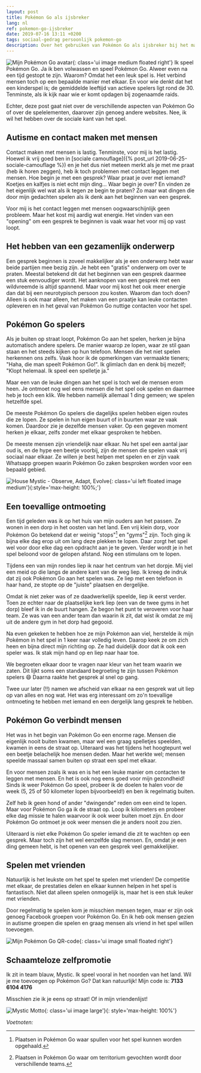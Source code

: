```yaml
---
layout: post
title: Pokémon Go als ijsbreker
lang: nl
ref: pokemon-go-ijsbreker
date: 2019-07-16 13:11 +0200
tags: sociaal-gedrag persoonlijk pokemon-go
description: Over het gebruiken van Pokémon Go als ijsbreker bij het maken van sociale contacten. De mogelijkheden tot het opdoen van nieuwe contacten en het hebben van plezier.
---
```

![Mijn Pokémon Go avatar](/assets/img/profiel-pokemon.png){: class='ui image medium floated right'}
Ik speel Pokémon Go. Ja ik ben volwassen en speel Pokémon Go. Alweer even na een tijd gestopt te zijn. Waarom? Omdat het een leuk spel is. Het verbind mensen toch op een bepaalde manier met elkaar. En voor wie denkt dat het een kinderspel is; de gemiddelde leeftijd van actieve spelers ligt rond de 30. Tenminste, als ik kijk naar wie er komt opdagen bij zogenaamde raids.

Echter, deze post gaat niet over de verschillende aspecten van Pokémon Go of over de spelelementen, daarover zijn genoeg andere websites. Nee, ik wil het hebben over de sociale kant van het spel.

## Autisme en contact maken met mensen
Contact maken met mensen is lastig. Tenminste, voor mij is het lastig. Hoewel ik vrij goed ben in [sociale camouflage]({% post_url 2019-06-25-sociale-camouflage %}) en je het dus niet meteen merkt als je met me praat (heb ik horen zeggen), heb ik toch problemen met contact leggen met mensen.
Hoe begin je met een gesprek? Waar praat je over met iemand? Koetjes en kalfjes is niet echt mijn ding... Waar begin je over? En vinden ze het eigenlijk wel wat als ik tegen ze begin te praten?
Zo maar wat dingen die door mijn gedachten spelen als ik denk aan het beginnen van een gesprek.

Voor mij is het contact leggen met mensen oogwaarschijnlijk geen probleem. Maar het kost mij aardig wat energie. Het vinden van een "opening" om een gesprek te beginnen is vaak waar het voor mij op vast loopt.

## Het hebben van een gezamenlijk onderwerp
Een gesprek beginnen is zoveel makkelijker als je een onderwerp hebt waar beide partijen mee bezig zijn. Je hebt een "gratis" onderwerp om over te praten. Meestal betekend dit dat het beginnen van een gesprek daarmee een stuk eenvoudiger wordt.
Het aanknopen van een gesprek met een wildvreemde is altijd spannend. Maar voor mij kost het ook meer energie dan dat bij een neurotypisch persoon zou kosten.
Waarom dan toch doen? Alleen is ook maar alleen, het maken van een praatje kan leuke contacten opleveren en in het geval van Pokémon Go nuttige contacten voor het spel.

## Pokémon Go spelers
Als je buiten op straat loopt, Pokémon Go aan het spelen, herken je bijna automatisch andere spelers. De manier waarop ze lopen, waar ze stil gaan staan en het steeds kijken op hun telefoon. Mensen die het niet spelen herkennen ons zelfs. Vaak hoor ik de opmerkingen van vermaakte tieners; "Haha, die man speelt Pokémon Go!". Ik glimlach dan en denk bij mezelf; "Klopt helemaal. Ik speel een spelletje ja."

Maar een van de leuke dingen aan het spel is toch wel de mensen erom heen. Je ontmoet nog wel eens mensen die het spel ook spelen en daarmee heb je toch een klik. We hebben namelijk allemaal 1 ding gemeen; we spelen hetzelfde spel.

De meeste Pokémon Go spelers die dagelijks spelen hebben eigen routes die ze lopen. Ze spelen in hun eigen buurt of in buurten waar ze vaak komen. Daardoor zie je dezelfde mensen vaker. Op een gegeven moment herken je elkaar, zelfs zonder met elkaar gesproken te hebben.

De meeste mensen zijn vriendelijk naar elkaar. Nu het spel een aantal jaar oud is, en de hype een beetje voorbij, zijn de mensen die spelen vaak vrij sociaal naar elkaar. Ze willen je best helpen met spelen en er zijn vaak Whatsapp groepen waarin Pokémon Go zaken besproken worden voor een bepaald gebied.

![House Mystic - Observe, Adapt, Evolve](/assets/img/housemystic.jpg){: class='ui left floated image medium'}{:style='max-height: 100%;'}
## Een toevallige ontmoeting
Een tijd geleden was ik op het huis van mijn ouders aan het passen. Ze wonen in een dorp in het oosten van het land. Een vrij klein dorp, voor Pokémon Go betekend dat er weinig "stops"[^1] en "gyms"[^2] zijn. Toch ging ik bijna elke dag erop uit om lang deze plekken te lopen. Daar zorgt het spel wel voor door elke dag een opdracht aan je te geven. Verder wordt je in het spel beloond voor de gelopen afstand. Nog een stimulans om te lopen.

Tijdens een van mijn rondes liep ik naar het centrum van het dorpje. Mij viel een meid op die langs de andere kant van de weg liep. Ik kreeg de indruk dat zij ook Pokémon Go aan het spelen was. Ze liep met een telefoon in haar hand, ze stopte op de "juiste" plaatsen en dergelijke.

Omdat ik niet zeker was of ze daadwerkelijk speelde, liep ik eerst verder. Toen ze echter naar de plaatselijke kerk liep (een van de twee gyms in het dorp) bleef ik in de buurt hangen. Ze begon het punt te veroveren voor haar team. Ze was van een ander team dan waarin ik zit, dat wist ik omdat ze mij uit de andere gym in het dorp had gegooid.

Na even gekeken te hebben hoe ze mijn Pokémon aan viel, herstelde ik mijn Pokémon in het spel in 1 keer naar volledig leven. Daarop keek ze om zich heen en bijna direct mijn richting op. Ze had duidelijk door dat ik ook een speler was. Ik stak mijn hand op en liep naar haar toe.

We begroeten elkaar door te vragen naar kleur van het team waarin we zaten. Dit lijkt soms een standaard begroeting te zijn tussen Pokémon spelers :smile: Daarna raakte het gesprek al snel op gang.

Twee uur later (!!) namen we afscheid van elkaar na een gesprek wat uit liep op van alles en nog wat. Het was erg interessant om zo'n toevallige ontmoeting te hebben met iemand en een dergelijk lang gesprek te hebben.

## Pokémon Go verbindt mensen
Het was in het begin van Pokémon Go een enorme rage. Mensen die eigenlijk nooit buiten kwamen, maar wel een graag spelletjes speelden, kwamen in eens de straat op. Uiteraard was het tijdens het hoogtepunt wel een beetje belachelijk hoe mensen deden. Maar het werkte wel; mensen speelde massaal samen buiten op straat een spel met elkaar.

En voor mensen zoals ik was en is het een leuke manier om contacten te leggen met mensen. En het is ook nog eens goed voor mijn gezondheid! Sinds ik weer Pokémon Go speel, probeer ik de doelen te halen voor de week (5, 25 of 50 kilometer lopen bijvoorbeeld!) en ben ik regelmatig buiten.

Zelf heb ik geen hond of ander "dwingende" reden om een eind te lopen. Maar voor Pokémon Go ga ik de straat op. Loop ik kilometers en probeer elke dag missie te halen waarvoor ik ook weer buiten moet zijn. En door Pokémon Go ontmoet je ook weer mensen die je anders nooit zou zien.

Uiteraard is niet elke Pokémon Go speler iemand die zit te wachten op een gesprek. Maar toch zijn het wel eenzelfde slag mensen. En, omdat je een ding gemeen hebt, is het openen van een gesprek veel gemakkelijker.

## Spelen met vrienden
Natuurlijk is het leukste om het spel te spelen met vrienden! De competitie met elkaar, de prestaties delen en elkaar kunnen helpen in het spel is fantastisch. Niet dat alleen spelen onmogelijk is, maar het is een stuk leuker met vrienden.

Door regelmatig te spelen kom je misschien mensen tegen, maar er zijn ook genoeg Facebook groepen voor Pokémon Go. En ik heb ook mensen gezien in autisme groepen die spelen en graag mensen als vriend in het spel willen toevoegen.

![Mijn Pokémon Go QR-code](/assets/img/qrcode-pokemon.png){: class='ui image small floated right'}
## Schaamteloze zelfpromotie
Ik zit in team blauw, Mystic. Ik speel vooral in het noorden van het land. Wil je me toevoegen op Pokémon Go? Dat kan natuurlijk! Mijn code is: **7133 6104 4176**

Misschien zie ik je eens op straat! Of in mijn vriendenlijst!

![Mystic Motto](/assets/img/mysticmotto.jpg){: class='ui image large'}{: style='max-height: 100%'}

_Voetnoten:_

[^1]: Plaatsen in Pokémon Go waar spullen voor het spel kunnen worden opgehaald.

[^2]: Plaatsen in Pokémon Go waar om territorium gevochten wordt door verschillende teams.